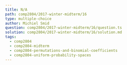 ```yaml
---
title: N/A
path: comp2804/2017-winter-midterm/16
type: multiple-choice
author: Michiel Smid
question: comp2804/2017-winter-midterm/16/question.ts
solution: comp2804/2017-winter-midterm/16/solution.md
tags:
  - comp2804
  - comp2804-midterm
  - comp2804-permutations-and-binomial-coefficients
  - comp2804-uniform-probability-spaces
---
```

